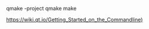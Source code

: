 qmake -project
qmake
make

[https://wiki.qt.io/Getting_Started_on_the_Commandline)](wiki.qt.io/Getting_Started_on_the_Commandline)
